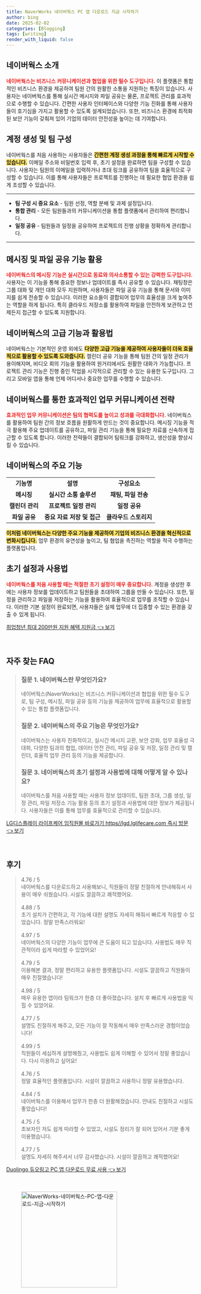 ```yaml
---
title: NaverWorks 네이버웍스 PC 앱 다운로드 지금 시작하기
author: bing
date: 2025-02-02
categories: [Blogging]
tags: [writing]
render_with_liquid: false
---
```



<h2 id='네이버웍스_소개'>네이버웍스 소개</h2>

<p><b><span style="color: #ee2323;">네이버웍스는 비즈니스 커뮤니케이션과 협업을 위한 필수 도구입니다.</span></b> 이 플랫폼은 통합적인 비즈니스 환경을 제공하여 팀원 간의 원활한 소통을 지원하는 특징이 있습니다. 사용자는 네이버웍스를 통해 실시간 메시지와 파일 공유는 물론, 프로젝트 관리를 효과적으로 수행할 수 있습니다. 간편한 사용자 인터페이스와 다양한 기능 진화를 통해 사용자들이 호기심을 가지고 활용할 수 있도록 설계되었습니다. 또한, 비즈니스 환경에 최적화된 보안 기능이 갖춰져 있어 기업의 데이터 안전성을 높이는 데 기여합니다. </p>

<h2 id='계정_생성_및_팀_구성'>계정 생성 및 팀 구성</h2>

<p>네이버웍스를 처음 사용하는 사용자들은 <b><span style="background-color: #ffe066;">간편한 계정 생성 과정을 통해 빠르게 시작할 수 있습니다.</span></b> 이메일 주소와 비밀번호 입력 후, 초기 설정을 완료하면 팀을 구성할 수 있습니다. 사용자는 팀원의 이메일을 입력하거나 초대 링크를 공유하여 팀을 효율적으로 구성할 수 있습니다. 이를 통해 사용자들은 프로젝트를 진행하는 데 필요한 협업 환경을 쉽게 조성할 수 있습니다.</p>

<hr />

<ul>
    <li><b>팀 구성 시 중요 요소</b> - 팀원 선정, 역할 분배 및 과제 설정입니다.</li>
    <li><b>통합 관리</b> - 모든 팀원들과의 커뮤니케이션을 통합 플랫폼에서 관리하여 편리합니다.</li>
    <li><b>일정 공유</b> - 팀원들과 일정을 공유하여 프로젝트의 진행 상황을 정확하게 관리합니다.</li>
</ul>

<hr />

<h2 id='메시징_기능_활용'>메시징 및 파일 공유 기능 활용</h2>

<p><b><span style="color: #ee2323;">네이버웍스의 메시징 기능은 실시간으로 동료와 의사소통할 수 있는 강력한 도구입니다.</span></b> 사용자는 이 기능을 통해 중요한 정보나 업데이트를 즉시 공유할 수 있습니다. 채팅창은 그룹 대화 및 개인 대화 모두 지원하며, 사용자들은 파일 공유 기능을 통해 문서와 이미지를 쉽게 전송할 수 있습니다. 이러한 요소들이 결합되어 업무의 효율성을 크게 높여주는 역할을 하게 됩니다. 특히 클라우드 저장소를 활용하여 파일을 안전하게 보관하고 언제든지 접근할 수 있도록 지원합니다.</p>

<h2 id='네이버웍스의_고급_기능'>네이버웍스의 고급 기능과 활용법</h2>

<p>네이버웍스는 기본적인 운영 외에도 <b><span style="background-color: #ffe066;">다양한 고급 기능을 제공하여 사용자들이 더욱 효율적으로 활용할 수 있도록 도와줍니다.</span></b> 캘린더 공유 기능을 통해 팀원 간의 일정 관리가 용이해지며, 비디오 회의 기능을 활용하여 원거리에서도 원활한 대화가 가능합니다. 프로젝트 관리 기능은 진행 중인 작업을 시각적으로 관리할 수 있는 유용한 도구입니다. 그리고 모바일 앱을 통해 언제 어디서나 중요한 업무를 수행할 수 있습니다.</p>

<h2 id='업무_커뮤니케이션_전략'>네이버웍스를 통한 효과적인 업무 커뮤니케이션 전략</h2>

<p><b><span style="color: #ee2323;">효과적인 업무 커뮤니케이션은 팀의 협력도를 높이고 성과를 극대화합니다.</span></b> 네이버웍스를 활용하여 팀원 간의 정보 흐름을 원활하게 만드는 것이 중요합니다. 메시징 기능을 적극 활용해 주요 업데이트를 공유하고, 파일 관리 기능을 통해 필요한 자료를 신속하게 접근할 수 있도록 합니다. 이러한 전략들이 결합되어 팀워크를 강화하고, 생산성을 향상시킬 수 있습니다.</p>

<h2 id='네이버웍스의_주요_기능'>네이버웍스의 주요 기능</h2>

<table>
    <tr>
        <td style="text-align: center; height: 17px;"><b>기능명</b></td>
        <td style="text-align: center; height: 17px;"><b>설명</b></td>
        <td style="text-align: center; height: 17px;"><b>구성요소</b></td>
    </tr>
    <tr>
        <td style="text-align: center; height: 17px;"><b>메시징</b></td>
        <td style="text-align: center; height: 17px;"><b>실시간 소통 솔루션</b></td>
        <td style="text-align: center; height: 17px;"><b>채팅, 파일 전송</b></td>
    </tr>
    <tr>
        <td style="text-align: center; height: 17px;"><b>캘린더 관리</b></td>
        <td style="text-align: center; height: 17px;"><b>프로젝트 일정 관리</b></td>
        <td style="text-align: center; height: 17px;"><b>일정 공유</b></td>
    </tr>
    <tr>
        <td style="text-align: center; height: 17px;"><b>파일 공유</b></td>
        <td style="text-align: center; height: 17px;"><b>중요 자료 저장 및 접근</b></td>
        <td style="text-align: center; height: 17px;"><b>클라우드 스토리지</b></td>
    </tr>
</table>

<p><b><span style="background-color: #ffe066;">이처럼 네이버웍스는 다양한 주요 기능을 제공하여 기업의 비즈니스 환경을 혁신적으로 변화시킵니다.</span></b> 업무 환경의 유연성을 높이고, 팀 협업을 촉진하는 역할을 적극 수행하는 플랫폼입니다.</p>

<h2 id='초기_설정_및_사용법'>초기 설정과 사용법</h2>

<p><b><span style="color: #ee2323;">네이버웍스를 처음 사용할 때는 적절한 초기 설정이 매우 중요합니다.</span></b> 계정을 생성한 후에는 사용자 정보를 업데이트하고 팀원들을 초대하여 그룹을 만들 수 있습니다. 또한, 일정을 관리하고 파일을 저장하는 기능을 활용하여 효율적으로 업무를 조직할 수 있습니다. 이러한 기본 설정이 완료되면, 사용자들은 실제 업무에 더 집중할 수 있는 환경을 갖출 수 있게 됩니다.</p>


<p><a class="click-button" title="취업청년 최대 200만원 지원 혜택 지원금" href="https://aptwhite.github.io/posts/%EC%B7%A8%EC%97%85%EC%B2%AD%EB%85%84-%EC%B5%9C%EB%8C%80-200%EB%A7%8C%EC%9B%90-%EC%A7%80%EC%9B%90-%ED%98%9C%ED%83%9D-%EC%A7%80%EC%9B%90%EA%B8%88/" rel="dofollow">취업청년 최대 200만원 지원 혜택 지원금 👈 보기</a></p><br>
<h2 id='자주_찾는_FAQ'>자주 찾는 FAQ</h2>
<div itemscope="" itemtype="https://schema.org/FAQPage">
<blockquote>
<div itemscope="" itemprop="mainEntity" itemtype="https://schema.org/Question">
<h3 itemprop="name">질문 1. 네이버웍스란 무엇인가요?</h3>
<div itemscope="" itemprop="acceptedAnswer" itemtype="https://schema.org/Answer">
<span itemprop="text">
<p>네이버웍스(NaverWorks)는 비즈니스 커뮤니케이션과 협업을 위한 필수 도구로, 팀 구성, 메시징, 파일 공유 등의 기능을 제공하여 업무에 효율적으로 활용할 수 있는 통합 플랫폼입니다.</p>
</span>
</div>
</div>
<div itemscope="" itemprop="mainEntity" itemtype="https://schema.org/Question">
<h3 itemprop="name">질문 2. 네이버웍스의 주요 기능은 무엇인가요?</h3>
<div itemscope="" itemprop="acceptedAnswer" itemtype="https://schema.org/Answer">
<span itemprop="text">
<p>네이버웍스는 사용자 친화적이고, 실시간 메시지 교환, 보안 강화, 업무 효율성 극대화, 다양한 팀과의 협업, 데이터 안전 관리, 파일 공유 및 저장, 일정 관리 및 캘린더, 효율적 업무 관리 등의 기능을 제공합니다.</p>
</span>
</div>
</div>
<div itemscope="" itemprop="mainEntity" itemtype="https://schema.org/Question">
<h3 itemprop="name">질문 3. 네이버웍스의 초기 설정과 사용법에 대해 어떻게 알 수 있나요?</h3>
<div itemscope="" itemprop="acceptedAnswer" itemtype="https://schema.org/Answer">
<span itemprop="text">
<p>네이버웍스를 처음 사용할 때는 사용자 정보 업데이트, 팀원 초대, 그룹 생성, 일정 관리, 파일 저장소 기능 활용 등의 초기 설정과 사용법에 대한 정보가 제공됩니다. 사용자들은 이를 통해 업무를 효율적으로 관리할 수 있습니다.</p>
</span>
</div>
</div>
</blockquote>
</div>
<p><a class="click-button" title="LG디스플레이 라이프케어 임직원몰 바로가기 https//lgd.lglifecare.com 즉시 방문" href="https://aptwhite.github.io/posts/LG%EB%94%94%EC%8A%A4%ED%94%8C%EB%A0%88%EC%9D%B4-%EB%9D%BC%EC%9D%B4%ED%94%84%EC%BC%80%EC%96%B4-%EC%9E%84%EC%A7%81%EC%9B%90%EB%AA%B0-%EB%B0%94%EB%A1%9C%EA%B0%80%EA%B8%B0-httpslgd.lglifecare.com-%EC%A6%89%EC%8B%9C-%EB%B0%A9%EB%AC%B8/" rel="dofollow">LG디스플레이 라이프케어 임직원몰 바로가기 https//lgd.lglifecare.com 즉시 방문 👈 보기</a></p><br>
<h2 id='후기'>후기</h2>
<div itemscope itemtype="https://schema.org/Product">
  <blockquote>
  <div itemprop="review" itemscope itemtype="https://schema.org/Review">
      <div itemprop="reviewRating" itemscope itemtype="https://schema.org/Rating"> <span itemprop="ratingValue">4.76</span> / <span itemprop="bestRating">5</span> </div>
      <span itemprop="reviewBody">네이버웍스를 다운로드하고 사용해보니, 직원들이 정말 친절하게 안내해줘서 사용이 매우 쉬웠습니다. 시설도 깔끔하고 쾌적했어요.</span>
  </div>
  <br>
  <div itemprop="review" itemscope itemtype="https://schema.org/Review">
      <div itemprop="reviewRating" itemscope itemtype="https://schema.org/Rating"> <span itemprop="ratingValue">4.88</span> / <span itemprop="bestRating">5</span> </div>
      <span itemprop="reviewBody">초기 설치가 간편하고, 각 기능에 대한 설명도 자세히 해줘서 빠르게 적응할 수 있었습니다. 정말 만족스러워요!</span>
  </div>
  <br>
  <div itemprop="review" itemscope itemtype="https://schema.org/Review">
      <div itemprop="reviewRating" itemscope itemtype="https://schema.org/Rating"> <span itemprop="ratingValue">4.97</span> / <span itemprop="bestRating">5</span> </div>
      <span itemprop="reviewBody">네이버웍스의 다양한 기능이 업무에 큰 도움이 되고 있습니다. 사용법도 매우 직관적이라 쉽게 따라할 수 있었어요!</span>
  </div>
  <br>
  <div itemprop="review" itemscope itemtype="https://schema.org/Review">
      <div itemprop="reviewRating" itemscope itemtype="https://schema.org/Rating"> <span itemprop="ratingValue">4.79</span> / <span itemprop="bestRating">5</span> </div>
      <span itemprop="reviewBody">이용해본 결과, 정말 편리하고 유용한 플랫폼입니다. 시설도 깔끔하고 직원들이 매우 친절했습니다!</span>
  </div>
  <br>
  <div itemprop="review" itemscope itemtype="https://schema.org/Review">
      <div itemprop="reviewRating" itemscope itemtype="https://schema.org/Rating"> <span itemprop="ratingValue">4.98</span> / <span itemprop="bestRating">5</span> </div>
      <span itemprop="reviewBody">매우 유용한 앱이라 팀워크가 한층 더 좋아졌습니다. 설치 후 빠르게 사용법을 익힐 수 있었어요.</span>
  </div>
  <br>
  <div itemprop="review" itemscope itemtype="https://schema.org/Review">
      <div itemprop="reviewRating" itemscope itemtype="https://schema.org/Rating"> <span itemprop="ratingValue">4.77</span> / <span itemprop="bestRating">5</span> </div>
      <span itemprop="reviewBody">설명도 친절하게 해주고, 모든 기능이 잘 작동해서 매우 만족스러운 경험이었습니다!</span>
  </div>
  <br>
  <div itemprop="review" itemscope itemtype="https://schema.org/Review">
      <div itemprop="reviewRating" itemscope itemtype="https://schema.org/Rating"> <span itemprop="ratingValue">4.99</span> / <span itemprop="bestRating">5</span> </div>
      <span itemprop="reviewBody">직원들이 세심하게 설명해줬고, 사용법도 쉽게 이해할 수 있어서 정말 좋았습니다. 다시 이용하고 싶어요!</span>
  </div>
  <br>
  <div itemprop="review" itemscope itemtype="https://schema.org/Review">
      <div itemprop="reviewRating" itemscope itemtype="https://schema.org/Rating"> <span itemprop="ratingValue">4.76</span> / <span itemprop="bestRating">5</span> </div>
      <span itemprop="reviewBody">정말 효율적인 플랫폼입니다. 시설이 깔끔하고 사용하니 정말 유용했습니다.</span>
  </div>
  <br>
  <div itemprop="review" itemscope itemtype="https://schema.org/Review">
      <div itemprop="reviewRating" itemscope itemtype="https://schema.org/Rating"> <span itemprop="ratingValue">4.84</span> / <span itemprop="bestRating">5</span> </div>
      <span itemprop="reviewBody">네이버웍스를 이용해서 업무가 한층 더 원활해졌습니다. 안내도 친절하고 시설도 좋았습니다!</span>
  </div>
  <br>
  <div itemprop="review" itemscope itemtype="https://schema.org/Review">
      <div itemprop="reviewRating" itemscope itemtype="https://schema.org/Rating"> <span itemprop="ratingValue">4.75</span> / <span itemprop="bestRating">5</span> </div>
      <span itemprop="reviewBody">초보자인 저도 쉽게 따라할 수 있었고, 시설도 정리가 잘 되어 있어서 기분 좋게 이용했습니다.</span>
  </div>
  <br>
  <div itemprop="review" itemscope itemtype="https://schema.org/Review">
      <div itemprop="reviewRating" itemscope itemtype="https://schema.org/Rating"> <span itemprop="ratingValue">4.77</span> / <span itemprop="bestRating">5</span> </div>
      <span itemprop="reviewBody">설명도 자세히 해주셔서 너무 감사했습니다. 시설이 깔끔하고 쾌적했어요!</span>
  </div>
  </blockquote>
</div>
<p><a class="click-button" title="Duolingo 듀오링고 PC 앱 다운로드 무료 사용" href="https://aptwhite.github.io/posts/Duolingo-%EB%93%80%EC%98%A4%EB%A7%81%EA%B3%A0-PC-%EC%95%B1-%EB%8B%A4%EC%9A%B4%EB%A1%9C%EB%93%9C-%EB%AC%B4%EB%A3%8C-%EC%82%AC%EC%9A%A9/" rel="dofollow">Duolingo 듀오링고 PC 앱 다운로드 무료 사용 👈 보기</a></p><br>
<figure class="image"><img src="https://aptwhite.github.io/assets/img/thumbnail/NaverWorks-네이버웍스-PC-앱-다운로드-지금-시작하기.webp" alt="NaverWorks-네이버웍스-PC-앱-다운로드-지금-시작하기" width="256" height="256"></figure>